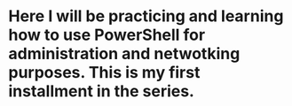 # Here I will be practicing and learning how to use PowerShell for administration and netwotking purposes. This is my first installment in the series. 
